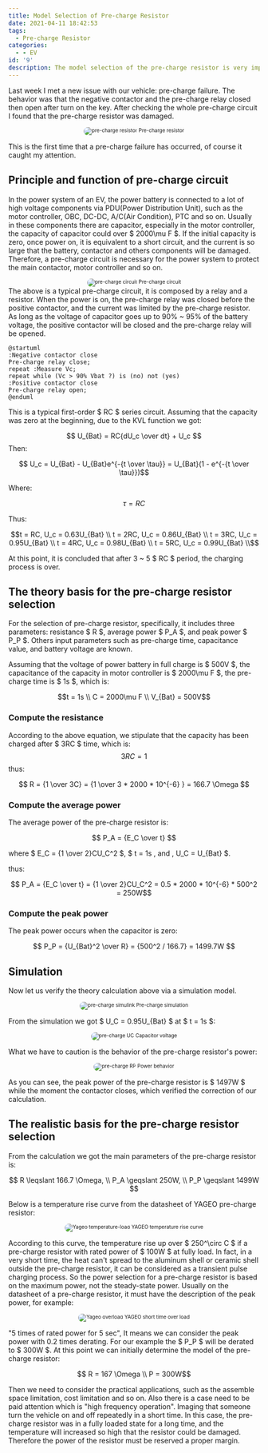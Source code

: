 ```yaml
---
title: Model Selection of Pre-charge Resistor
date: 2021-04-11 18:42:53
tags:
  - Pre-charge Resistor
categories:
  - - EV
id: '9'
description: The model selection of the pre-charge resistor is very important for the pre-charge circuit designing. This article will talk about the basis for the model selection.
---
```


<style>
  .box {width:60%; text-align:center; font-size:10px; margin:0 auto;}
  .box img {border-radius: 10px;}
</style>

Last week I met a new issue with our vehicle: pre-charge failure. The behavior was that the negative contactor and the pre-charge relay closed then open after turn on the key. After checking the whole pre-charge circuit I found that the pre-charge resistor was damaged. 

<div class="box">
  <img src="https://raw.githubusercontent.com/CarloHan/pic-blog/master/pictures/20210415163027.png" alt="pre-charge resistor" />
  Pre-charge resistor
</div>

This is the first time that a pre-charge failure has occurred, of course it caught my attention.

## Principle and function of pre-charge circuit

In the power system of an EV, the power battery is connected to a lot of high voltage components via PDU(Power Distribution Unit), such as the motor controller, OBC, DC-DC, A/C(Air Condition), PTC and so on. Usually in these components there are capacitor, especially in the motor controller, the capacity of capacitor could over $ 2000\mu F $. If the initial capacity is zero, once power on, it is equivalent to a short circuit, and the current is so large that the battery, contactor and others components will be damaged. Therefore, a pre-charge circuit is necessary for the power system to protect the main contactor, motor controller and so on.
<div class="box">
  <img src="https://raw.githubusercontent.com/CarloHan/pic-blog/master/pictures/precharge%20circuit_new.jpg" alt="pre-charge circuit" />
  Pre-charge circuit
</div>
The above is a typical pre-charge circuit, it is composed by a relay and a resistor. When the power is on, the pre-charge relay was closed before the positive contactor, and the current was limited by the pre-charge resistor. As long as the voltage of capacitor goes up to 90% ~ 95% of the battery voltage, the positive contactor will be closed and the pre-charge relay will be opened. <br/>

```plantuml {align="center"}
@startuml
:Negative contactor close
Pre-charge relay close;
repeat :Measure Vc;
repeat while (Vc > 90% Vbat ?) is (no) not (yes)
:Positive contactor close
Pre-charge relay open;
@enduml
```

This is a typical first-order $ RC $ series circuit. Assuming that the capacity was zero at the beginning, due to the KVL function we got:

$$ U_{Bat} = RC{dU_c \over dt} + U_c $$
Then:

$$ U_c = U_{Bat} - U_{Bat}e^{-{t \over \tau}} = U_{Bat}(1 - e^{-{t \over \tau}})$$

Where:

$$ \tau = RC $$

Thus:

 ```math
t = RC, U_c = 0.63U_{Bat} \\
t = 2RC, U_c = 0.86U_{Bat} \\
t = 3RC, U_c = 0.95U_{Bat} \\
t = 4RC, U_c = 0.98U_{Bat} \\
t = 5RC, U_c = 0.99U_{Bat} \\
 ```

At this point, it is concluded that after 3 ~ 5 $ RC $ period, the charging process is over.

## The theory basis for the pre-charge resistor selection

For the selection of pre-charge resistor, specifically, it includes three parameters: resistance $ R $, average power $ P_A $, and peak power $ P_P $. Others input parameters such as pre-charge time, capacitance value, and battery voltage are known.

Assuming that the voltage of power battery in full charge is $ 500V $, the capacitance of the capacity in motor controller is $ 2000\mu F $, the pre-charge time is $ 1s $, which is:

```math
t = 1s \\
C = 2000\mu F \\
V_{Bat} = 500V
```

### Compute the resistance

According to the above equation, we stipulate that the capacity has been charged after $ 3RC $ time, which is: $$ 3RC = 1 $$ thus:

$$ R = {1 \over 3C} = {1 \over 3 * 2000 * 10^{-6} } = 166.7 \Omega $$

### Compute the average power

The average power of the pre-charge resistor is: 

$$ P_A = {E_C \over t} $$

where $ E_C = {1 \over 2}CU_C^2 $, $ t = 1s \, and \, U_C = U_{Bat} $.

thus:

$$ P_A =  {E_C \over t} = {1 \over 2}CU_C^2 = 0.5 * 2000 * 10^{-6} * 500^2 = 250W$$

### Compute the peak power

The peak power occurs when the capacitor is zero:

$$ P_P = {U_{Bat}^2 \over R} = {500^2 / 166.7} = 1499.7W $$

## Simulation

Now let us verify the theory calculation above via a simulation model.

<div class="box">
  <img src="https://raw.githubusercontent.com/CarloHan/pic-blog/master/pictures/20210419181035.jpg" alt="pre-charge simulink" />
  Pre-charge simulation
</div>

From the simulation we got $ U_C = 0.95U_{Bat} $ at $ t = 1s $:

<div class="box">
  <img src="https://raw.githubusercontent.com/CarloHan/pic-blog/master/pictures/20210419181727.jpg" alt="pre-charge UC" />
  Capacitor voltage
</div>

What we have to caution is the behavior of the pre-charge resistor's power:

<div class="box">
  <img src="https://raw.githubusercontent.com/CarloHan/pic-blog/master/pictures/20210419182614.jpg" alt="pre-charge RP" />
  Power behavior
</div>

As you can see, the peak power of the pre-charge resistor is $ 1497W $ while the moment the contactor closes, which verified the correction of our calculation.

## The realistic basis for the pre-charge resistor selection

From the calculation we got the main parameters of the pre-charge resistor is:

$$ R \leqslant 166.7 \Omega, \\ P_A \geqslant 250W, \\ P_P \geqslant 1499W $$

Below is a temperature rise curve from the datasheet of YAGEO pre-charge resistor:

<div class="box">
  <img src="https://raw.githubusercontent.com/CarloHan/pic-blog/master/pictures/20210419231933.jpg" alt="Yageo temperature-load" />
  YAGEO temperature rise curve
</div>

According to this curve, the temperature rise up over $ 250^\circ C $ if a pre-charge resistor with rated power of $ 100W $ at fully load. In fact, in a very short time, the heat can't spread to the aluminum shell or ceramic shell outside the pre-charge resistor, it can be considered as a transient pulse charging process. So the power selection for a pre-charge resistor is based on the maximum power, not the steady-state power. Usually on the datasheet of a pre-charge resistor, it must have the description of the peak power, for example:

<div class="box">
  <img src="https://raw.githubusercontent.com/CarloHan/pic-blog/master/pictures/20210419232337.jpg" alt="Yageo overload" />
  YAGEO short time over load
</div>

"5 times of rated power for 5 sec", It means we can consider the peak power with 0.2 times derating. For our example the $ P_P $ will be derated to $ 300W $. At this point we can initially determine the model of the pre-charge resistor:

$$ R = 167 \Omega \\ P = 300W$$

Then we need to consider the practical applications, such as the assemble space limitation, cost limitation and so on. Also there is a case need to be paid attention which is "high frequency operation". Imaging that someone turn the vehicle on and off repeatedly in a short time. In this case, the pre-charge resistor was in a fully loaded state for a long time, and the temperature will increased so high that the resistor could be damaged. Therefore the power of the resistor must be reserved a proper margin. 




